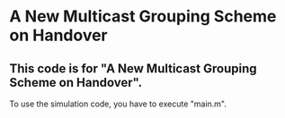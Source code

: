 A New Multicast Grouping Scheme on Handover
=================================
This code is for "A New Multicast Grouping Scheme on Handover".
---------------------------------
To use the simulation code, you have to execute "main.m".
